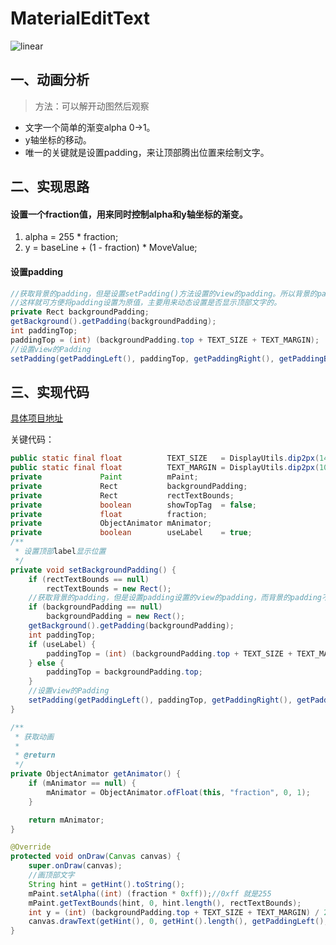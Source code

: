 # MaterialEditText

![linear](https://github.com/rengwuxian/MaterialEditText/blob/master/images/floating_label.png)
## 一、动画分析
> 方法：可以解开动图然后观察
- 文字一个简单的渐变alpha 0->1。
- y轴坐标的移动。
- 唯一的关键就是设置padding，来让顶部腾出位置来绘制文字。
## 二、实现思路
#### 设置一个fraction值，用来同时控制alpha和y轴坐标的渐变。
1. alpha = 255 * fraction;
2. y = baseLine + (1 - fraction) * MoveValue;
#### 设置padding
```java
//获取背景的padding，但是设置setPadding()方法设置的view的padding。所以背景的padding不会变。
//这样就可方便将padding设置为原值，主要用来动态设置是否显示顶部文字的。
private Rect backgroundPadding;
getBackground().getPadding(backgroundPadding);
int paddingTop;
paddingTop = (int) (backgroundPadding.top + TEXT_SIZE + TEXT_MARGIN);
//设置view的Padding
setPadding(getPaddingLeft(), paddingTop, getPaddingRight(), getPaddingBottom());
```

## 三、实现代码

[具体项目地址](https://github.com/IRVING18/MaterialEditText)

关键代码：

```java
public static final float          TEXT_SIZE   = DisplayUtils.dip2px(14);
public static final float          TEXT_MARGIN = DisplayUtils.dip2px(10);
private             Paint          mPaint;
private             Rect           backgroundPadding;
private             Rect           rectTextBounds;
private             boolean        showTopTag  = false;
private             float          fraction;
private             ObjectAnimator mAnimator;
private             boolean        useLabel    = true;
/**
 * 设置顶部label显示位置
 */
private void setBackgroundPadding() {
    if (rectTextBounds == null)
        rectTextBounds = new Rect();
    //获取背景的padding，但是设置padding设置的view的padding，而背景的padding不会变。主要用来动态设置是否显示顶部文字的。
    if (backgroundPadding == null)
        backgroundPadding = new Rect();
    getBackground().getPadding(backgroundPadding);
    int paddingTop;
    if (useLabel) {
        paddingTop = (int) (backgroundPadding.top + TEXT_SIZE + TEXT_MARGIN);
    } else {
        paddingTop = backgroundPadding.top;
    }
    //设置view的Padding
    setPadding(getPaddingLeft(), paddingTop, getPaddingRight(), getPaddingBottom());
}

/**
 * 获取动画
 *
 * @return
 */
private ObjectAnimator getAnimator() {
    if (mAnimator == null) {
        mAnimator = ObjectAnimator.ofFloat(this, "fraction", 0, 1);
    }

    return mAnimator;
}

@Override
protected void onDraw(Canvas canvas) {
    super.onDraw(canvas);
    //画顶部文字
    String hint = getHint().toString();
    mPaint.setAlpha((int) (fraction * 0xff));//0xff 就是255
    mPaint.getTextBounds(hint, 0, hint.length(), rectTextBounds);
    int y = (int) (backgroundPadding.top + TEXT_SIZE + TEXT_MARGIN) / 2 - (rectTextBounds.top + rectTextBounds.bottom) / 2;
    canvas.drawText(getHint(), 0, getHint().length(), getPaddingLeft(), y + (getHeight() - y) * (1 - fraction), mPaint);
}

```

